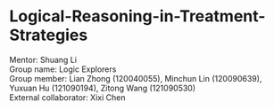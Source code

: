 # Logical-Reasoning-in-Treatment-Strategies
Mentor: Shuang Li <br />
Group name: Logic Explorers <br />
Group member: Lian Zhong (120040055), Minchun Lin (120090639), Yuxuan Hu (121090194), Zitong Wang (121090530) <br />
External collaborator: Xixi Chen <br />
